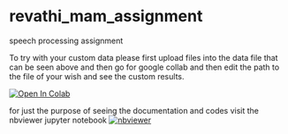 # revathi_mam_assignment
speech processing assignment 

To try with your custom data please first upload files into the data file that can be seen above and then go for google collab and then edit the path to the file of your wish and see the custom results.

[![Open In Colab](https://colab.research.google.com/assets/colab-badge.svg)](https://colab.research.google.com/drive/1HIRLXemG7Cmak3sE7OcAYVj8sMbSgRoo?usp=sharing
)


for just the purpose of seeing the documentation and codes visit the nbviewer jupyter notebook [![nbviewer](https://raw.githubusercontent.com/jupyter/design/master/logos/Badges/nbviewer_badge.svg)](https://nbviewer.jupyter.org/github/saisriteja/revathi_mam_assignment/blob/main/revathi_mam_assignment.ipynb
)
